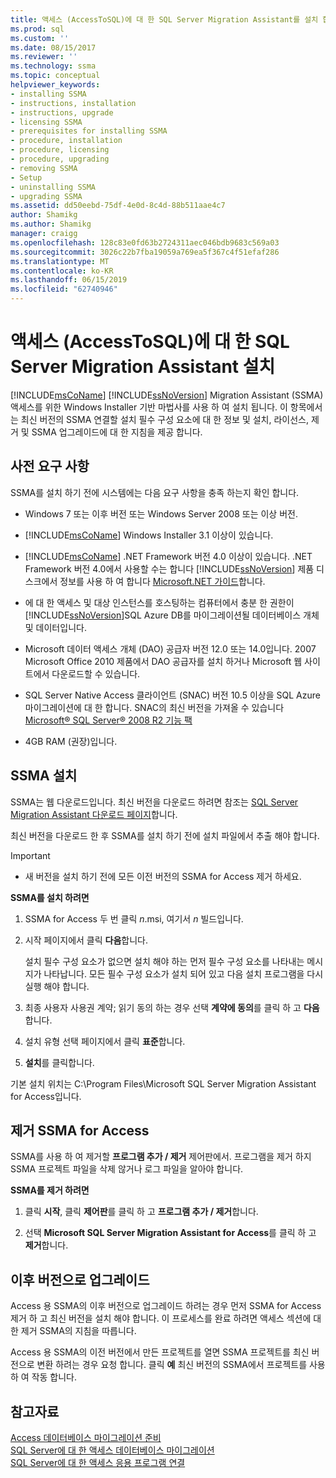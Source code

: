 ```yaml
---
title: 액세스 (AccessToSQL)에 대 한 SQL Server Migration Assistant를 설치 합니다. | Microsoft Docs
ms.prod: sql
ms.custom: ''
ms.date: 08/15/2017
ms.reviewer: ''
ms.technology: ssma
ms.topic: conceptual
helpviewer_keywords:
- installing SSMA
- instructions, installation
- instructions, upgrade
- licensing SSMA
- prerequisites for installing SSMA
- procedure, installation
- procedure, licensing
- procedure, upgrading
- removing SSMA
- Setup
- uninstalling SSMA
- upgrading SSMA
ms.assetid: dd50eebd-75df-4e0d-8c4d-88b511aae4c7
author: Shamikg
ms.author: Shamikg
manager: craigg
ms.openlocfilehash: 128c83e0fd63b2724311aec046bdb9683c569a03
ms.sourcegitcommit: 3026c22b7fba19059a769ea5f367c4f51efaf286
ms.translationtype: MT
ms.contentlocale: ko-KR
ms.lasthandoff: 06/15/2019
ms.locfileid: "62740946"
---
```

# <a name="installing-sql-server-migration-assistant-for-access-accesstosql"></a>액세스 (AccessToSQL)에 대 한 SQL Server Migration Assistant 설치
[!INCLUDE[msCoName](../../includes/msconame_md.md)] [!INCLUDE[ssNoVersion](../../includes/ssnoversion-md.md)] Migration Assistant (SSMA) 액세스를 위한 Windows Installer 기반 마법사를 사용 하 여 설치 됩니다. 이 항목에서는 최신 버전의 SSMA 연결할 설치 필수 구성 요소에 대 한 정보 및 설치, 라이선스, 제거 및 SSMA 업그레이드에 대 한 지침을 제공 합니다.  
  
## <a name="prerequisites"></a>사전 요구 사항  
SSMA를 설치 하기 전에 시스템에는 다음 요구 사항을 충족 하는지 확인 합니다.  
  
-   Windows 7 또는 이후 버전 또는 Windows Server 2008 또는 이상 버전.  
  
-   [!INCLUDE[msCoName](../../includes/msconame_md.md)] Windows Installer 3.1 이상이 있습니다.  
  
-   [!INCLUDE[msCoName](../../includes/msconame_md.md)] .NET Framework 버전 4.0 이상이 있습니다. .NET Framework 버전 4.0에서 사용할 수는 합니다 [!INCLUDE[ssNoVersion](../../includes/ssnoversion-md.md)] 제품 디스크에서 정보를 사용 하 여 합니다 [Microsoft.NET 가이드](https://docs.microsoft.com/dotnet/framework/)합니다.
  
-   에 대 한 액세스 및 대상 인스턴스를 호스팅하는 컴퓨터에서 충분 한 권한이 [!INCLUDE[ssNoVersion](../../includes/ssnoversion-md.md)]SQL Azure DB를 마이그레이션될 데이터베이스 개체 및 데이터입니다.  
  
-   Microsoft 데이터 액세스 개체 (DAO) 공급자 버전 12.0 또는 14.0입니다. 2007 Microsoft Office 2010 제품에서 DAO 공급자를 설치 하거나 Microsoft 웹 사이트에서 다운로드할 수 있습니다.  
  
-   SQL Server Native Access 클라이언트 (SNAC) 버전 10.5 이상을 SQL Azure 마이그레이션에 대 한 합니다. SNAC의 최신 버전을 가져올 수 있습니다 [Microsoft® SQL Server® 2008 R2 기능 팩](https://go.microsoft.com/fwlink/?LinkId=196940)  
  
-   4GB RAM (권장)입니다.  
  
## <a name="installing-ssma"></a>SSMA 설치  
SSMA는 웹 다운로드입니다. 최신 버전을 다운로드 하려면 참조는 [SQL Server Migration Assistant 다운로드 페이지](https://aka.ms/ssmaforaccess)합니다.  
  
최신 버전을 다운로드 한 후 SSMA를 설치 하기 전에 설치 파일에서 추출 해야 합니다.

> [!IMPORTANT]  
> -   새 버전을 설치 하기 전에 모든 이전 버전의 SSMA for Access 제거 하세요.  
  
**SSMA를 설치 하려면**  
  
1.  SSMA for Access 두 번 클릭 *n*.msi, 여기서 *n* 빌드입니다.  
  
2.  시작 페이지에서 클릭 **다음**합니다.  
  
    설치 필수 구성 요소가 없으면 설치 해야 하는 먼저 필수 구성 요소를 나타내는 메시지가 나타납니다. 모든 필수 구성 요소가 설치 되어 있고 다음 설치 프로그램을 다시 실행 해야 합니다.  
  
3.  최종 사용자 사용권 계약; 읽기 동의 하는 경우 선택 **계약에 동의**를 클릭 하 고 **다음**합니다.  
  
4.  설치 유형 선택 페이지에서 클릭 **표준**합니다.  
  
5.  **설치**를 클릭합니다.  
  
기본 설치 위치는 C:\Program Files\Microsoft SQL Server Migration Assistant for Access입니다.  
  
## <a name="uninstalling-ssma-for-access"></a>제거 SSMA for Access  
SSMA를 사용 하 여 제거할 **프로그램 추가 / 제거** 제어판에서. 프로그램을 제거 하지 SSMA 프로젝트 파일을 삭제 않거나 로그 파일을 알아야 합니다.  
  
**SSMA를 제거 하려면**  
  
1.  클릭 **시작**, 클릭 **제어판**를 클릭 하 고 **프로그램 추가 / 제거**합니다.  
  
2.  선택 **Microsoft SQL Server Migration Assistant for Access**를 클릭 하 고 **제거**합니다.  
  
## <a name="upgrading-to-a-later-version"></a>이후 버전으로 업그레이드  
Access 용 SSMA의 이후 버전으로 업그레이드 하려는 경우 먼저 SSMA for Access 제거 하 고 최신 버전을 설치 해야 합니다. 이 프로세스를 완료 하려면 액세스 섹션에 대 한 제거 SSMA의 지침을 따릅니다.  
  
Access 용 SSMA의 이전 버전에서 만든 프로젝트를 열면 SSMA 프로젝트를 최신 버전으로 변환 하려는 경우 요청 합니다. 클릭 **예** 최신 버전의 SSMA에서 프로젝트를 사용 하 여 작동 합니다.  
  
## <a name="see-also"></a>참고자료  
[Access 데이터베이스 마이그레이션 준비](preparing-access-databases-for-migration-accesstosql.md)  
[SQL Server에 대 한 액세스 데이터베이스 마이그레이션](migrating-access-databases-to-sql-server-azure-sql-db-accesstosql.md)  
[SQL Server에 대 한 액세스 응용 프로그램 연결](linking-access-applications-to-sql-server-azure-sql-db-accesstosql.md)  
  
